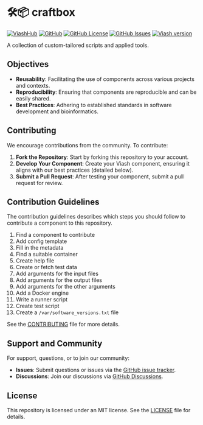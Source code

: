 

# 🛠📦 craftbox

[![ViashHub](https://img.shields.io/badge/ViashHub-craftbox-7a4baa.png)](https://web.viash-hub.com/packages/craftbox)
[![GitHub](https://img.shields.io/badge/GitHub-viash--hub%2Fcraftbox-blue.png)](https://github.com/viash-hub/biobox)
[![GitHub
License](https://img.shields.io/github/license/viash-hub/craftbox.png)](https://github.com/viash-hub/biobox/blob/main/LICENSE)
[![GitHub
Issues](https://img.shields.io/github/issues/viash-hub/craftbox.png)](https://github.com/viash-hub/biobox/issues)
[![Viash
version](https://img.shields.io/badge/Viash-v0.9.0--RC6-blue)](https://viash.io)

A collection of custom-tailored scripts and applied tools.

## Objectives

- **Reusability**: Facilitating the use of components across various
  projects and contexts.
- **Reproducibility**: Ensuring that components are reproducible and can
  be easily shared.
- **Best Practices**: Adhering to established standards in software
  development and bioinformatics.

## Contributing

We encourage contributions from the community. To contribute:

1.  **Fork the Repository**: Start by forking this repository to your
    account.
2.  **Develop Your Component**: Create your Viash component, ensuring it
    aligns with our best practices (detailed below).
3.  **Submit a Pull Request**: After testing your component, submit a
    pull request for review.

## Contribution Guidelines

The contribution guidelines describes which steps you should follow to
contribute a component to this repository.

1.  Find a component to contribute
2.  Add config template
3.  Fill in the metadata
4.  Find a suitable container
5.  Create help file
6.  Create or fetch test data
7.  Add arguments for the input files
8.  Add arguments for the output files
9.  Add arguments for the other arguments
10. Add a Docker engine
11. Write a runner script
12. Create test script
13. Create a `/var/software_versions.txt` file

See the
[CONTRIBUTING](https://github.com/viash-hub/biobox/blob/main/CONTRIBUTING.md)
file for more details.

## Support and Community

For support, questions, or to join our community:

- **Issues**: Submit questions or issues via the [GitHub issue
  tracker](https://github.com/viash-hub/biobox/issues).
- **Discussions**: Join our discussions via [GitHub
  Discussions](https://github.com/viash-hub/biobox/discussions).

## License

This repository is licensed under an MIT license. See the
[LICENSE](https://github.com/viash-hub/biobox/blob/main/LICENSE) file
for details.
